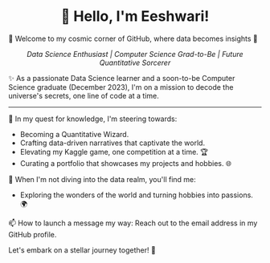 <h1 align="center">👋 Hello, I'm Eeshwari!</h1>
🚀 Welcome to my cosmic corner of GitHub, where data becomes insights  🌌

<p align="center">
  <em>Data Science Enthusiast | Computer Science Grad-to-Be | Future Quantitative Sorcerer</em>
</p>
✨ As a passionate Data Science learner and a soon-to-be Computer Science graduate (December 2023), I'm on a mission to decode the universe's secrets, one line of code at a time.

---

🎯 In my quest for knowledge, I'm steering towards:
- Becoming a Quantitative Wizard.
- Crafting data-driven narratives that captivate the world.
- Elevating my Kaggle game, one competition at a time. 🏆
- Curating a  portfolio that showcases my projects and hobbies. 🌐
  
🌟 When I'm not diving into the data realm, you'll find me:
- Exploring the wonders of the world and turning hobbies into passions. 🌍
  
📫 How to launch a message my way:
Reach out to the email address in my GitHub profile. 

Let's embark on a stellar journey together! 🚀
